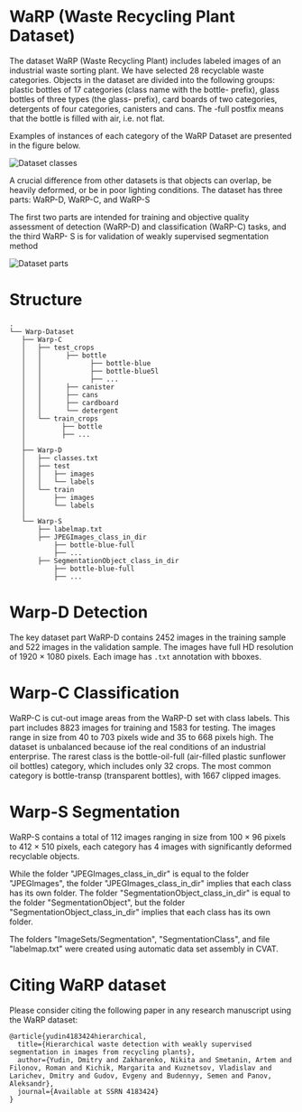 # WaRP (Waste Recycling Plant Dataset)

The dataset WaRP (Waste Recycling Plant) includes labeled images of an industrial waste sorting plant. We have selected 28 recyclable waste
categories. Objects in the dataset are divided into the following groups: plastic bottles of 17 categories (class name with the bottle- prefix),
glass bottles of three types (the glass- prefix), card boards of two categories, detergents of four categories, canisters and cans. The -full postfix means that the bottle is filled with air, i.e. not flat.

Examples of instances of each category of the WaRP Dataset are presented in the figure below. 

![Dataset classes](/assets/WaRP-Categories.png)

 
A crucial difference from other datasets is that objects can
overlap, be heavily deformed, or be in poor lighting conditions.
The dataset has three parts: WaRP-D, WaRP-C, and WaRP-S

The first two parts are intended for training and objective quality assessment
of detection (WaRP-D) and classification (WaRP-C) tasks, and the third WaRP-
S is for validation of weakly supervised segmentation method

![Dataset parts](/assets/WaRP-Dataset.png)
 
 # Structure
 
 
 ```
 .
└── Warp-Dataset
    ├── Warp-C
    │   ├── test_crops
    │   │      ├── bottle
    │   │            ├── bottle-blue
    │   │            ├── bottle-blue5l
    │   │            ├── ...
    │   │      ├── canister
    │   │      ├── cans
    │   │      ├── cardboard
    │   │      └── detergent
    │   └── train_crops
    │         ├── bottle
    │         ├── ...
    │
    ├── Warp-D
    │   ├── classes.txt
    │   ├── test
    │   │   ├── images
    │   │   └── labels
    │   └── train
    │       ├── images
    │       └── labels
    │ 
    └── Warp-S
        ├── labelmap.txt
        ├── JPEGImages_class_in_dir
            ├── bottle-blue-full
            ├── ...
        ├── SegmentationObject_class_in_dir
            ├── bottle-blue-full
            ├── ...
```
# Warp-D Detection
The key dataset part WaRP-D contains 2452 images in the training sample
and 522 images in the validation sample. The images have full HD resolution
of 1920 × 1080 pixels.
Each image has ```.txt``` annotation with bboxes.

# Warp-C Classification
WaRP-C is cut-out image areas from the WaRP-D set with class labels.
This part includes 8823 images for training and 1583 for testing. The images
range in size from 40 to 703 pixels wide and 35 to 668 pixels high. The dataset is
unbalanced because iof the real conditions of an industrial enterprise. The rarest
class is the bottle-oil-full (air-filled plastic sunflower oil bottles) category, which
includes only 32 crops. The most common category is bottle-transp (transparent
bottles), with 1667 clipped images.

# Warp-S Segmentation
WaRP-S contains a total of 112 images ranging in size from 100 × 96 pixels
to 412 × 510 pixels, each category has 4 images with significantly deformed
recyclable objects.

While the folder "JPEGImages_class_in_dir" is equal to the folder "JPEGImages", the folder "JPEGImages_class_in_dir" implies that each class has its own folder. The folder "SegmentationObject_class_in_dir" is equal to the folder "SegmentationObject", but the folder "SegmentationObject_class_in_dir" implies that each class has its own folder.

The folders "ImageSets/Segmentation", "SegmentationClass", and file "labelmap.txt" were created using automatic data set assembly in CVAT.

# Citing WaRP dataset

Please consider citing the following paper in any research manuscript using the WaRP dataset:

```
@article{yudin4183424hierarchical,
  title={Hierarchical waste detection with weakly supervised segmentation in images from recycling plants},
  author={Yudin, Dmitry and Zakharenko, Nikita and Smetanin, Artem and Filonov, Roman and Kichik, Margarita and Kuznetsov, Vladislav and Larichev, Dmitry and Gudov, Evgeny and Budennyy, Semen and Panov, Aleksandr},
  journal={Available at SSRN 4183424}
}
```
